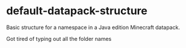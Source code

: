 # default-datapack-structure
Basic structure for a namespace in a Java edition Minecraft datapack.

Got tired of typing out all the folder names
